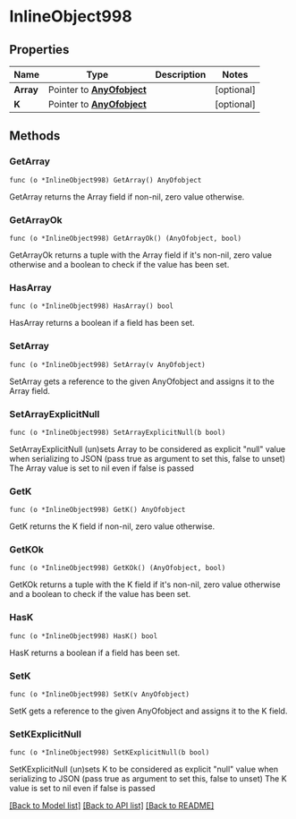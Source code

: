 # InlineObject998

## Properties

Name | Type | Description | Notes
------------ | ------------- | ------------- | -------------
**Array** | Pointer to [**AnyOfobject**](anyOf&lt;object&gt;.md) |  | [optional] 
**K** | Pointer to [**AnyOfobject**](anyOf&lt;object&gt;.md) |  | [optional] 

## Methods

### GetArray

`func (o *InlineObject998) GetArray() AnyOfobject`

GetArray returns the Array field if non-nil, zero value otherwise.

### GetArrayOk

`func (o *InlineObject998) GetArrayOk() (AnyOfobject, bool)`

GetArrayOk returns a tuple with the Array field if it's non-nil, zero value otherwise
and a boolean to check if the value has been set.

### HasArray

`func (o *InlineObject998) HasArray() bool`

HasArray returns a boolean if a field has been set.

### SetArray

`func (o *InlineObject998) SetArray(v AnyOfobject)`

SetArray gets a reference to the given AnyOfobject and assigns it to the Array field.

### SetArrayExplicitNull

`func (o *InlineObject998) SetArrayExplicitNull(b bool)`

SetArrayExplicitNull (un)sets Array to be considered as explicit "null" value
when serializing to JSON (pass true as argument to set this, false to unset)
The Array value is set to nil even if false is passed
### GetK

`func (o *InlineObject998) GetK() AnyOfobject`

GetK returns the K field if non-nil, zero value otherwise.

### GetKOk

`func (o *InlineObject998) GetKOk() (AnyOfobject, bool)`

GetKOk returns a tuple with the K field if it's non-nil, zero value otherwise
and a boolean to check if the value has been set.

### HasK

`func (o *InlineObject998) HasK() bool`

HasK returns a boolean if a field has been set.

### SetK

`func (o *InlineObject998) SetK(v AnyOfobject)`

SetK gets a reference to the given AnyOfobject and assigns it to the K field.

### SetKExplicitNull

`func (o *InlineObject998) SetKExplicitNull(b bool)`

SetKExplicitNull (un)sets K to be considered as explicit "null" value
when serializing to JSON (pass true as argument to set this, false to unset)
The K value is set to nil even if false is passed

[[Back to Model list]](../README.md#documentation-for-models) [[Back to API list]](../README.md#documentation-for-api-endpoints) [[Back to README]](../README.md)


